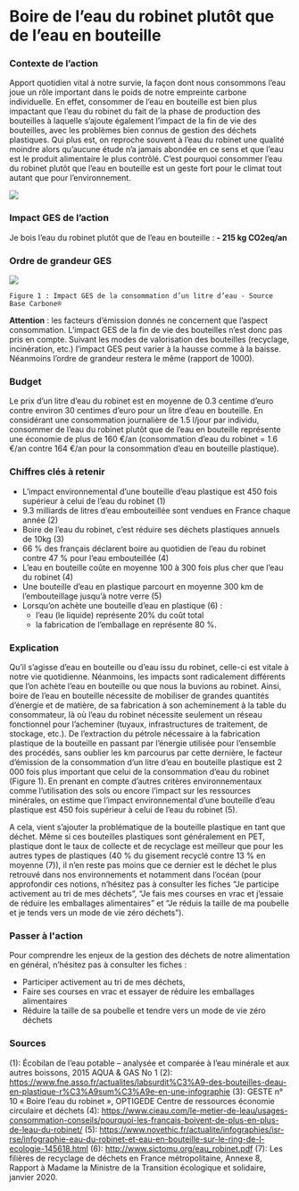 # Boire de l’eau du robinet plutôt que de l’eau en bouteille

### Contexte de l’action

Apport quotidien vital à notre survie, la façon dont nous consommons l’eau joue un rôle important dans le poids de notre empreinte carbone individuelle. En effet, consommer de l’eau en bouteille est bien plus impactant que l’eau du robinet du fait de la phase de production des bouteilles à laquelle s’ajoute également l’impact de la fin de vie des bouteilles, avec les problèmes bien connus de gestion des déchets plastiques. Qui plus est, on reproche souvent à l’eau du robinet une qualité moindre alors qu’aucune étude n’a jamais abondée en ce sens et que l’eau est le produit alimentaire le plus contrôlé. C’est pourquoi consommer l’eau du robinet plutôt que l’eau en bouteille est un geste fort pour le climat tout autant que pour l’environnement.

![](https://sendeyo.com/up/d/6de937dc43)

### Impact GES de l’action

Je bois l’eau du robinet plutôt que de l’eau en bouteille : **- 215 kg CO2eq/an**

### Ordre de grandeur GES

![](https://www.associationbilancarbone.fr/wp-content/uploads/2020/12/eau-bouteille-fig1.jpg)

`Figure 1 : Impact GES de la consommation d’un litre d’eau - Source Base Carbone®`

**Attention** : les facteurs d’émission donnés ne concernent que l’aspect consommation. L’impact GES de la fin de vie des bouteilles n’est donc pas pris en compte. Suivant les modes de valorisation des bouteilles (recyclage, incinération, etc.) l’impact GES peut varier à la hausse comme à la baisse. Néanmoins l’ordre de grandeur restera le même (rapport de 1000).

### Budget
Le prix d’un litre d’eau du robinet est en moyenne de 0.3 centime d’euro contre environ 30 centimes d’euro pour un litre d’eau en bouteille. En considérant une consommation journalière de 1.5 l/jour par individu, consommer de l’eau du robinet plutôt que de l’eau en bouteille représente une économie de plus de 160 €/an (consommation d’eau du robinet = 1.6 €/an contre 164 €/an pour la consommation d’eau en bouteille plastique).

### Chiffres clés à retenir

- L’impact environnemental d’une bouteille d’eau plastique est 450 fois supérieur à celui de l’eau du robinet (1)
- 9.3 milliards de litres d’eau embouteillée sont vendues en France chaque année (2)
- Boire de l’eau du robinet, c’est réduire ses déchets plastiques annuels de 10kg (3)
- 66 % des français déclarent boire au quotidien de l’eau du robinet contre 47 % pour l’eau embouteillée (4)
- L’eau en bouteille coûte en moyenne 100 à 300 fois plus cher que l’eau du robinet (4)
- Une bouteille d’eau en plastique parcourt en moyenne 300 km de l’embouteillage jusqu’à notre verre (5)
- Lorsqu’on achète une bouteille d’eau en plastique (6) :
  - l’eau (le liquide) représente 20% du coût total
  - la fabrication de l’emballage en représente 80 %.

### Explication

Qu’il s’agisse d’eau en bouteille ou d’eau issu du robinet, celle-ci est vitale à notre vie quotidienne. Néanmoins, les impacts sont radicalement différents que l’on achète l’eau en bouteille ou que nous la buvions au robinet. Ainsi, boire de l’eau en bouteille nécessite de mobiliser de grandes quantités d’énergie et de matière, de sa fabrication à son acheminement à la table du consommateur, là où l’eau du robinet nécessite seulement un réseau fonctionnel pour l’acheminer (tuyaux, infrastructures de traitement, de stockage, etc.). De l’extraction du pétrole nécessaire à la fabrication plastique de la bouteille en passant par l’énergie utilisée pour l’ensemble des procédés, sans oublier les km parcourus par cette dernière, le facteur d’émission de la consommation d’un litre d’eau en bouteille plastique est 2 000 fois plus important que celui de la consommation d’eau du robinet (Figure 1). En prenant en compte d’autres critères environnementaux comme l’utilisation des sols ou encore l’impact sur les ressources minérales, on estime que l’impact environnemental d’une bouteille d’eau plastique est 450 fois supérieur à celui de l’eau du robinet (5).

A cela, vient s’ajouter la problématique de la bouteille plastique en tant que déchet. Même si ces bouteilles plastiques sont généralement en PET, plastique dont le taux de collecte et de recyclage est meilleur que pour les autres types de plastiques (40 % du gisement recyclé contre 13 % en moyenne (7)), il n’en reste pas moins que ce dernier est le déchet le plus retrouvé dans nos environnements et notamment dans l’océan (pour approfondir ces notions, n’hésitez pas à consulter les fiches “Je participe activement au tri de mes déchets”, “Je fais mes courses en vrac et j’essaie de réduire les emballages alimentaires” et “Je réduis la taille de ma poubelle et je tends vers un mode de vie zéro déchets”).

### Passer à l'action

Pour comprendre les enjeux de la gestion des déchets de notre alimentation en général, n’hésitez pas à consulter les fiches :

- Participer activement au tri de mes déchets,
- Faire ses courses en vrac et essayer de réduire les emballages alimentaires
- Réduire la taille de sa poubelle et tendre vers un mode de vie zéro déchets

### Sources

(1): Écobilan de l’eau potable – analysée et comparée à l’eau minérale et aux autres boissons, 2015 AQUA & GAS No 1
(2): https://www.fne.asso.fr/actualites/labsurdit%C3%A9-des-bouteilles-deau-en-plastique-r%C3%A9sum%C3%A9e-en-une-infographie
(3): GESTE n° 10 « Boire l’eau du robinet », OPTIGEDE Centre de ressources économie circulaire et déchets
(4): https://www.cieau.com/le-metier-de-leau/usages-consommation-conseils/pourquoi-les-francais-boivent-de-plus-en-plus-de-leau-du-robinet/
(5): https://www.novethic.fr/actualite/infographies/isr-rse/infographie-eau-du-robinet-et-eau-en-bouteille-sur-le-ring-de-l-ecologie-145618.html
(6): http://www.sictomu.org/eau_robinet.pdf
(7): Les filières de recyclage de déchets en France métropolitaine, Annexe 8, Rapport à Madame la Ministre de la Transition écologique et solidaire, janvier 2020.
